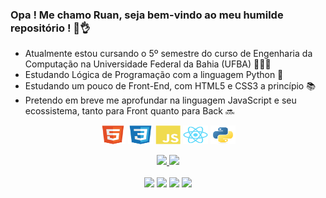 ### Opa ! Me chamo Ruan, seja bem-vindo ao meu humilde repositório ! 🙂👌

- Atualmente estou cursando o 5º semestre do curso de Engenharia da Computação na Universidade Federal da Bahia (UFBA) 👨🏾‍💻
- Estudando Lógica de Programação com a linguagem Python 🐍
- Estudando um pouco de Front-End, com HTML5 e CSS3 a princípio 📚
- Pretendo em breve me aprofundar na linguagem JavaScript e seu ecossistema, tanto para Front quanto para Back 🔜

<div style="display: inline_block" align="center">
  <img align="center" alt="Ruan-HTML" height="30" width="40" src="https://raw.githubusercontent.com/devicons/devicon/master/icons/html5/html5-original.svg">
  <img align="center" alt="Ruan-CSS" height="30" width="40" src="https://raw.githubusercontent.com/devicons/devicon/master/icons/css3/css3-original.svg">
  <img align="center" alt="Ruan-Js" height="30" width="40" src="https://raw.githubusercontent.com/devicons/devicon/master/icons/javascript/javascript-plain.svg">
  <img align="center" alt="Ruan-React" height="30" width="40" src="https://raw.githubusercontent.com/devicons/devicon/master/icons/react/react-original.svg">
  <img align="center" alt="Ruan-Python" height="30" width="40" src="https://raw.githubusercontent.com/devicons/devicon/master/icons/python/python-original.svg">
</div>

<div align="center"><br>
  <a href="https://github.com/RuanCxrdoso">
  <img height="140em" src="https://github-readme-stats.vercel.app/api?username=RuanCxrdoso&show_icons=true&theme=dark&include_all_commits=true&count_private=true"/>
  <img height="140em" src="https://github-readme-stats.vercel.app/api/top-langs/?username=RuanCxrdoso&layout=compact&langs_count=7&theme=dark"/>
</div>

<div align="center"><br>
  <a href="https://www.instagram.com/cxrdoso__/" target="_blank"><img src="https://img.shields.io/badge/-Instagram-%23E4405F?style=for-the-badge&logo=instagram&logoColor=white" target="_blank"></a>
 <a href="https://discord.gg/se5pAUbK" target="_blank"><img src="https://img.shields.io/badge/Discord-7289DA?style=for-the-badge&logo=discord&logoColor=white" target="_blank"></a> 
  <a href = "mailto:cardosoruan2001@gmail.com"><img src="https://img.shields.io/badge/-Gmail-%23333?style=for-the-badge&logo=gmail&logoColor=white" target="_blank"></a>
  <a href="https://www.linkedin.com/in/ruan-cardoso-dos-santos-5a29a022a/" target="_blank"><img src="https://img.shields.io/badge/-LinkedIn-%230077B5?style=for-the-badge&logo=linkedin&logoColor=white" target="_blank"></a>
</div>
